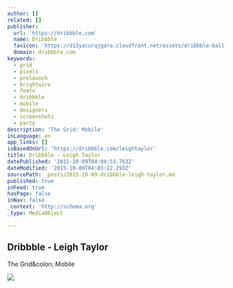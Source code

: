 ```yaml
---
author: []
related: []
publisher:
  url: 'https://dribbble.com'
  name: Dribbble
  favicon: 'https://d13yacurqjgara.cloudfront.net/assets/dribbble-ball-192-42f0af56b162a1e84abec5b280cb99d0.png'
  domain: dribbble.com
keywords:
  - grid
  - pixels
  - prelaunch
  - brightwire
  - featu
  - dribbble
  - mobile
  - designers
  - screenshots
  - party
description: 'The Grid: Mobile'
inLanguage: en
app_links: []
isBasedOnUrl: 'https://dribbble.com/leightaylor'
title: Dribbble - Leigh Taylor
datePublished: '2015-10-09T04:04:53.763Z'
dateModified: '2015-10-09T04:03:22.293Z'
sourcePath: _posts/2015-10-09-dribbble-leigh-taylor.md
published: true
inFeed: true
hasPage: false
inNav: false
_context: 'http://schema.org'
_type: MediaObject

---
```

<article style=""><h1>Dribbble - Leigh Taylor</h1><p>The Grid&amp;colon; Mobile</p><img src="https://d13yacurqjgara.cloudfront.net/users/4062/screenshots/1794057/brightwire-app_teaser.jpg" /></article>